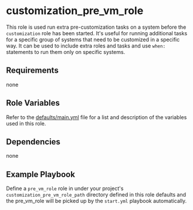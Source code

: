 # customization_pre_vm_role

This role is used run extra pre-customization tasks on a system before the `customization` role has been started. It's useful for running additional tasks for a specific group of systems that need to be customized in a specific way. It can be used to include extra roles and tasks and use `when:` statements to run them only on specific systems.

## Requirements

none

## Role Variables

Refer to the [defaults/main.yml](https://github.com/ClarifiedSecurity/nova.core/blob/main/nova/core/roles/customization_pre_vm_role/defaults/main.yml) file for a list and description of the variables used in this role.

## Dependencies

none

## Example Playbook

Define a `pre_vm_role` role in under your project's `customization_pre_vm_role_path` directory defined in this role defaults and the pre_vm_role will be picked up by the `start.yml` playbook automatically.
